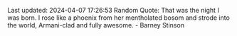 Last updated: 2024-04-07 17:26:53
Random Quote: That was the night I was born. I rose like a phoenix from her mentholated bosom and strode into the world, Armani-clad and fully awesome. - Barney Stinson